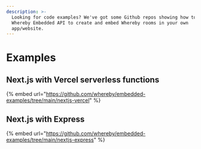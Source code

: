 ```yaml
---
description: >-
  Looking for code examples? We've got some Github repos showing how to use the
  Whereby Embedded API to create and embed Whereby rooms in your own
  app/website.
---
```


# Examples

## Next.js with Vercel serverless functions

{% embed url="https://github.com/whereby/embedded-examples/tree/main/nextjs-vercel" %}

## Next.js with Express

{% embed url="https://github.com/whereby/embedded-examples/tree/main/nextjs-express" %}

